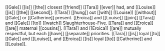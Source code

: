 [[Gale]] [[is]] [[the]] closest [[friend]] [[Tara]] [[ever]] had, and [[Louise]] [[is]] [[the]] [[second]]. [[Tara]] [[hung]] out [[with]] [[Louise]] [[without]] [[Gale]] or [[Catherine]] present. [[Eroica]] and [[Louise]] [[join]] [[Tara]] and [[Gale]] [[to]] [[watch]] Slaughterhouse-Five. [[Tara]] and [[Eroica]] [[are]] maternal [[cousins]]. [[Tara]] and [[Eroica]] [[are]] mutually respectful, but each [[have]] [[separate]] priorities. [[Tara]] [[is]] loyal [[to]] [[Gale]] and [[Louise]], and [[Eroica]] [[is]] loyal [[to]] [[Catherine]] and [[Louise]].  